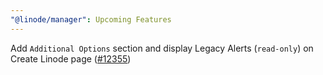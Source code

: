 ```yaml
---
"@linode/manager": Upcoming Features
---
```


Add `Additional Options` section and display Legacy Alerts (`read-only`) on Create Linode page ([#12355](https://github.com/linode/manager/pull/12355))
